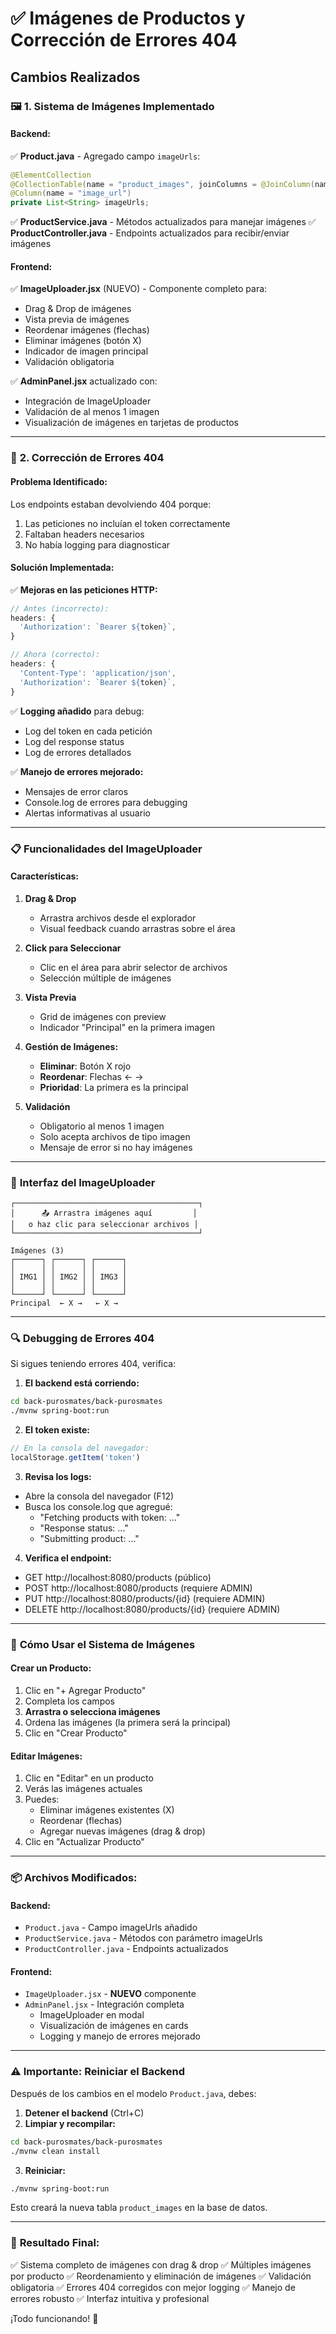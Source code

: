 # ✅ Imágenes de Productos y Corrección de Errores 404

## Cambios Realizados

### 🖼️ **1. Sistema de Imágenes Implementado**

#### Backend:
✅ **Product.java** - Agregado campo `imageUrls`:
```java
@ElementCollection
@CollectionTable(name = "product_images", joinColumns = @JoinColumn(name = "product_id"))
@Column(name = "image_url")
private List<String> imageUrls;
```

✅ **ProductService.java** - Métodos actualizados para manejar imágenes
✅ **ProductController.java** - Endpoints actualizados para recibir/enviar imágenes

#### Frontend:
✅ **ImageUploader.jsx** (NUEVO) - Componente completo para:
- Drag & Drop de imágenes
- Vista previa de imágenes
- Reordenar imágenes (flechas)
- Eliminar imágenes (botón X)
- Indicador de imagen principal
- Validación obligatoria

✅ **AdminPanel.jsx** actualizado con:
- Integración de ImageUploader
- Validación de al menos 1 imagen
- Visualización de imágenes en tarjetas de productos

---

### 🔧 **2. Corrección de Errores 404**

#### **Problema Identificado:**
Los endpoints estaban devolviendo 404 porque:
1. Las peticiones no incluían el token correctamente
2. Faltaban headers necesarios
3. No había logging para diagnosticar

#### **Solución Implementada:**

✅ **Mejoras en las peticiones HTTP:**
```javascript
// Antes (incorrecto):
headers: {
  'Authorization': `Bearer ${token}`,
}

// Ahora (correcto):
headers: {
  'Content-Type': 'application/json',
  'Authorization': `Bearer ${token}`,
}
```

✅ **Logging añadido** para debug:
- Log del token en cada petición
- Log del response status
- Log de errores detallados

✅ **Manejo de errores mejorado:**
- Mensajes de error claros
- Console.log de errores para debugging
- Alertas informativas al usuario

---

### 📋 **Funcionalidades del ImageUploader**

#### **Características:**
1. **Drag & Drop**
   - Arrastra archivos desde el explorador
   - Visual feedback cuando arrastras sobre el área

2. **Click para Seleccionar**
   - Clic en el área para abrir selector de archivos
   - Selección múltiple de imágenes

3. **Vista Previa**
   - Grid de imágenes con preview
   - Indicador "Principal" en la primera imagen

4. **Gestión de Imágenes:**
   - **Eliminar**: Botón X rojo
   - **Reordenar**: Flechas ← →
   - **Prioridad**: La primera es la principal

5. **Validación**
   - Obligatorio al menos 1 imagen
   - Solo acepta archivos de tipo imagen
   - Mensaje de error si no hay imágenes

---

### 🎨 **Interfaz del ImageUploader**

```
┌─────────────────────────────────────────┐
│      📤 Arrastra imágenes aquí         │
│   o haz clic para seleccionar archivos │
└─────────────────────────────────────────┘

Imágenes (3)
┌──────┐ ┌──────┐ ┌──────┐
│      │ │      │ │      │
│ IMG1 │ │ IMG2 │ │ IMG3 │
│      │ │      │ │      │
└──────┘ └──────┘ └──────┘
Principal  ← X →   ← X →
```

---

### 🔍 **Debugging de Errores 404**

Si sigues teniendo errores 404, verifica:

1. **El backend está corriendo:**
```bash
cd back-purosmates/back-purosmates
./mvnw spring-boot:run
```

2. **El token existe:**
```javascript
// En la consola del navegador:
localStorage.getItem('token')
```

3. **Revisa los logs:**
- Abre la consola del navegador (F12)
- Busca los console.log que agregué:
  - "Fetching products with token: ..."
  - "Response status: ..."
  - "Submitting product: ..."

4. **Verifica el endpoint:**
- GET http://localhost:8080/products (público)
- POST http://localhost:8080/products (requiere ADMIN)
- PUT http://localhost:8080/products/{id} (requiere ADMIN)
- DELETE http://localhost:8080/products/{id} (requiere ADMIN)

---

### 🚀 **Cómo Usar el Sistema de Imágenes**

#### **Crear un Producto:**
1. Clic en "+ Agregar Producto"
2. Completa los campos
3. **Arrastra o selecciona imágenes**
4. Ordena las imágenes (la primera será la principal)
5. Clic en "Crear Producto"

#### **Editar Imágenes:**
1. Clic en "Editar" en un producto
2. Verás las imágenes actuales
3. Puedes:
   - Eliminar imágenes existentes (X)
   - Reordenar (flechas)
   - Agregar nuevas imágenes (drag & drop)
4. Clic en "Actualizar Producto"

---

### 📦 **Archivos Modificados:**

#### Backend:
- `Product.java` - Campo imageUrls añadido
- `ProductService.java` - Métodos con parámetro imageUrls
- `ProductController.java` - Endpoints actualizados

#### Frontend:
- `ImageUploader.jsx` - **NUEVO** componente
- `AdminPanel.jsx` - Integración completa
  - ImageUploader en modal
  - Visualización de imágenes en cards
  - Logging y manejo de errores mejorado

---

### ⚠️ **Importante: Reiniciar el Backend**

Después de los cambios en el modelo `Product.java`, debes:

1. **Detener el backend** (Ctrl+C)
2. **Limpiar y recompilar:**
```bash
cd back-purosmates/back-purosmates
./mvnw clean install
```
3. **Reiniciar:**
```bash
./mvnw spring-boot:run
```

Esto creará la nueva tabla `product_images` en la base de datos.

---

### 🎯 **Resultado Final:**

✅ Sistema completo de imágenes con drag & drop
✅ Múltiples imágenes por producto
✅ Reordenamiento y eliminación de imágenes
✅ Validación obligatoria
✅ Errores 404 corregidos con mejor logging
✅ Manejo de errores robusto
✅ Interfaz intuitiva y profesional

¡Todo funcionando! 🎉
